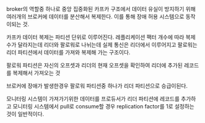 
broker의 역할중 하나로 중앙 집중화된 카프카 구조에서 데이터 유실이 방지하기 위해 
여러개의 브로커에 데이터를 분산해서 복제한다.
이를 통해 장애 허용 시스템으로 동작이되는 것.

카프카 데이터 복제는 파티션 단위로 이루어진다. 
레플리케이션 팩터 개수에 따라 복제 수가 달라지는데
리더와 팔로워로 나뉘는데 실제 통신은 리더에서 이루어지고 팔로워는 리더 파티션에서 데이터를 가져와 복제해 가는 구조이다. 

팔로워 파티션은 자신의 오프셋과 리더의 현재 오프셋을 확인하여 리더에 추가된 레코드를 복제해서 가져오는 것

브로커에 장애가 발생한경우 팔로워 파티션중 하나가 리더 파티션으로 승급이된다.

모니터링 시스템이 가져가기위한 데이터를 프로듀서가 리더 파티션에 레코드를 추가하고 모니터링 시스템에서 pull로 consume할 경우 replication factor를 1로 설정하는 것이 일반적이다.

